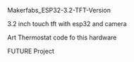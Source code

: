 
Makerfabs_ESP32-3.2-TFT-Version

3.2 inch touch tft with esp32 and camera

Art Thermostat code fo this hardware


FUTURE Project
